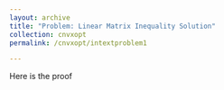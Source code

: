 ```yaml
---
layout: archive
title: "Problem: Linear Matrix Inequality Solution"
collection: cnvxopt
permalink: /cnvxopt/intextproblem1

---
```

Here is the proof
